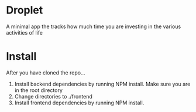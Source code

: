 # Droplet

A minimal app the tracks how much time you are investing in the various activities of life

# Install

After you have cloned the repo...

1. Install backend dependencies by running NPM install. Make sure you are in the root directory
2. Change directories to ./frontend
3. Install frontend dependencies by running NPM install.
